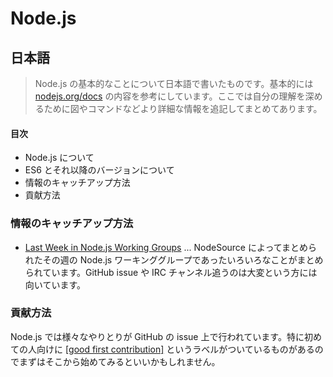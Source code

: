 # Node.js

## 日本語
> Node.js の基本的なことについて日本語で書いたものです。基本的には [nodejs.org/docs](https://nodejs.org/) の内容を参考にしています。ここでは自分の理解を深めるために図やコマンドなどより詳細な情報を追記してまとめてあります。

#### 目次
* Node.js について
* ES6 とそれ以降のバージョンについて
* 情報のキャッチアップ方法
* 貢献方法

### 情報のキャッチアップ方法

* [Last Week in Node.js Working Groups](https://nodesource.com/blog/) ... NodeSource によってまとめられたその週の Node.js ワーキンググループであったいろいろなことがまとめられています。GitHub issue や IRC チャンネル追うのは大変という方には向いています。

### 貢献方法

Node.js では様々なやりとりが GitHub の issue 上で行われています。特に初めての人向けに [[good first contribution]](https://github.com/nodejs/node/issues?q=is%3Aissue+is%3Aopen+label%3A%22good+first+contribution%22) というラベルがついているものがあるのでまずはそこから始めてみるといいかもしれません。
